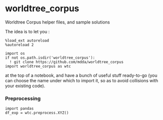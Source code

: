 # worldtree_corpus
Worldtree Corpus helper files, and sample solutions

The idea is to let you :

```
%load_ext autoreload
%autoreload 2

import os
if not os.path.isdir('worldtree_corpus'):
  ! git clone https://github.com/mdda/worldtree_corpus
import worldtree_corpus as wtc
```

at the top of a notebook, and have a bunch of useful stuff ready-to-go 
(you can choose the name under which to import it, 
so as to avoid collisions with your existing code).


### Preprocessing 

```
import pandas
df_exp = wtc.preprocess.XYZ()
```
